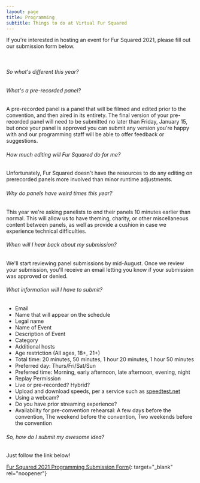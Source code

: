 ```yaml
---
layout: page
title: Programming
subtitle: Things to do at Virtual Fur Squared
---
```


If you're interested in hosting an event for Fur Squared 2021, please fill out our submission form below.

&nbsp;

###### So what's different this year?

###### What's a pre-recorded panel?

A pre-recorded panel is a panel that will be filmed and edited prior to the convention, and then aired in its entirety. The final version of your pre-recorded panel will need to be submitted no later than Friday, January 15, but once your panel is approved you can submit any version you're happy with and our programming staff will be able to offer feedback or suggestions.

###### How much editing will Fur Squared do for me?

Unfortunately, Fur Squared doesn't have the resources to do any editing on prerecorded panels more involved than minor runtime adjustments.

###### Why do panels have weird times this year?

This year we're asking panelists to end their panels 10 minutes earlier than normal. This will allow us to have theming, charity, or other miscellaneous content between panels, as well as provide a cushion in case we experience technical difficulties.

###### When will I hear back about my submission?

We'll start reviewing panel submissions by mid-August. Once we review your submission, you'll receive an email letting you know if your submission was approved or denied.

###### What information will I have to submit?
* Email
* Name that will appear on the schedule
* Legal name
* Name of Event
* Description of Event
* Category
* Additional hosts
* Age restriction (All ages, 18+, 21+)
* Total time: 20 minutes, 50 minutes, 1 hour 20 minutes, 1 hour 50 minutes
* Preferred day: Thurs/Fri/Sat/Sun
* Preferred time: Morning, early afternoon, late afternoon, evening, night
* Replay Permission
* Live or pre-recorded?  Hybrid?
* Upload and download speeds, per a service such as [speedtest.net](https://www.speedtest.net/)
* Using a webcam?
* Do you have prior streaming experience?
* Availability for pre-convention rehearsal: A few days before the convention, The weekend before the convention, Two weekends before the convention

###### So, how do I submit my awesome idea?

Just follow the link below\!

[Fur Squared 2021 Programming Submission Form](https://docs.google.com/forms/d/e/1FAIpQLScyityVtVgjGDCrMGnhGa1CNRl9TbzaXmGRzf258VIVQOifGQ/viewform){: target="_blank" rel="noopener"}
